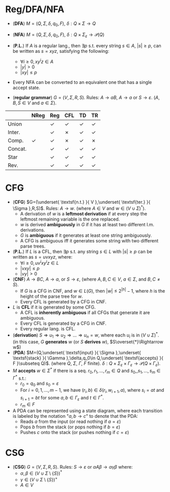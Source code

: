 # Reg/DFA/NFA

- (**DFA**) $M=(Q,\Sigma,\delta,q_0,F)$, $\delta:Q\times\Sigma\to Q$
- (**NFA**) $M=(Q,\Sigma,\delta,q_0,F)$, $\delta:Q\times \Sigma_\varepsilon \to \mathcal{P}(Q)$

- (**P.L.**) If $\displaystyle A$ is a regular lang., then $\exists p$ s.t. every string $s\in A$, $|s|\geq p$, can be written as $s=xyz$, satisfying the following:
	- $\forall i\geq 0, xy^iz\in A$
	- $|y|>0$
	- $|xy|\leq p$
- Every NFA can be converted to an equivalent one that has a single accept state.
- (**regular grammar**) $G=(V,\Sigma,R,S)$. Rules: $A\to aB$, $A\to a$ or $S\to \varepsilon$. ($A,B,S\in V$ and $a\in \Sigma$).

|         | NReg | Reg | CFL | TD  | TR  |
| ------- | ---- | --- | --- | --- | --- |
| Union   |      | ✓   | ✓   | ✓   | ✓   |
| Inter.  |      | ✓   | ✗   | ✓   | ✓   |
| Comp.   | ✓    | ✓   | ✗   | ✓   | ✗   |
| Concat. |      | ✓   | ✓   | ✓   | ✓   |
| Star    |      | ✓   | ✓   | ✓   | ✓   |
| Rev.    |      | ✓   | ✓   | ✓   | ✓   |

# CFG

- (**CFG**) $G=(\underset{ \textsf{n.t.} }{ V },\underset{ \textsf{ter.} }{ \Sigma },R,S)$. Rules: $A\to w$. (where $A\in V$ and $w\in (V\cup \Sigma)^*$).
	- A derivation of $w$ is a **leftmost derivation** if at every step the leftmost remaining variable is the one replaced.
	- $w$ is derived **ambiguously** in $G$ if it has at least two different l.m. derivations.
	- $G$ is **ambiguous** if it generates at least one string ambiguously.
	- A CFG is ambiguous iff it generates some string with two different parse trees.
- (**P.L.**) If $L$ is a CFL, then $\exists p$ s.t. any string $s\in L$ with $|s|\geq p$ can be written as $s=uvxyz$, where:
	- $\forall i\geq 0,uv^ixy^iz\in L$ 
	- $|vxy|\leq p$
	- $|vy|>0$
- (**CNF**) $A\to BC$, $A\to a$, or $S\to \varepsilon$, (where $A,B,C\in V$, $a\in \Sigma$, and $B,C\neq S$).
	- If $G$ is a CFG in CNF, and $w\in L(G)$, then $|w|\leq 2^{|h|}-1$, where $h$ is the height of the parse tree for $w$.
	- Every CFL is generated by a CFG in CNF.
- $L$ is **CFL** if it is generated by some CFG.
	- A CFL is **inherently ambiguous** if all CFGs that generate it are ambiguous.
	- Every CFL is generated by a CFG in CNF.
	- Every regular lang. is CFL.
- (**derivation**) $S\Rightarrow u_1\Rightarrow u_2\Rightarrow \dots \Rightarrow u_n = w$, where each $u_i$ is in $(V\cup \Sigma)^*$. (in this case, $G$ **generates** $w$ (or $S$ **derives** $w$), $S\overset{*}\Rightarrow w$)
- (**PDA**) $M=(Q,\underset{ \textsf{input} }{ \Sigma },\underset{ \textsf{stack} }{ \Gamma },\delta,q_0\in Q,\underset{ \textsf{accepts} }{ F }\subseteq Q)$. (where $Q$, $\Sigma$, $\Gamma$, $F$ finite). $\delta:Q\times \Sigma_\varepsilon\times \Gamma_\varepsilon\longrightarrow \mathcal{P}(Q\times \Gamma_\varepsilon)$.
- $M$ **accepts** $w\in \Sigma^*$ if there is a seq. $r_0,r_1,\dots,r_m\in Q$ and $s_0,,s_1,\dots,s_m\in \Gamma^*$ s.t.:
	- $r_0=q_0$ and $s_0=\varepsilon$
	- For $i=0,1,\dots,m-1$, we have $(r_i,b)\in\delta(r_{i},w_{i+1},a)$, where $s_i=at$ and $s_{i+1}=bt$ for some $a,b\in \Gamma_\varepsilon$ and $t\in \Gamma^*$.
	- $r_m\in F$
- A PDA can be represented using a state diagram, where each transition is labeled by the notation "$a,b\to c$" to denote that the PDA: 
	- Reads $a$ from the input (or read nothing if $a=\varepsilon$) 
	- Pops $b$ from the stack (or pops nothing if $b=\varepsilon$)
	- Pushes $c$ onto the stack (or pushes nothing if $c=\varepsilon$)

# CSG

- (**CSG**) $\displaystyle {\textstyle G=(V,\Sigma,R,S)}$. Rules: $S\to \varepsilon$ or $\alpha A\beta \to \alpha \gamma \beta$ where:
	- $\displaystyle \alpha ,\beta \in (V\cup \Sigma \setminus \{S\})^*$
	- $\gamma \in (V\cup  \Sigma  \setminus \{S\})^+$
	- $\displaystyle A\in V$

